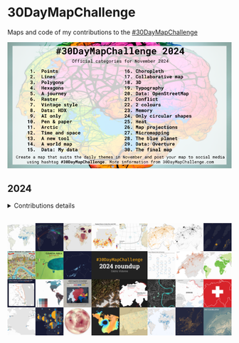 # 30DayMapChallenge

Maps and code of my contributions to the [#30DayMapChallenge](https://github.com/tjukanovt/30DayMapChallenge)

![Themes for the maps. See more below.](https://github.com/tjukanovt/30DayMapChallenge/raw/main/images/flyers/30dmc_2024.png)

## 2024

<details>

<summary>Contributions details</summary>

1. [Day 01 - Points](01_points/)
2. [Day 02 - Lines](02_lines/)
3. [Day 03 - Polygons](03_polygons/)
4. [Day 04 - Hegagons](04_hexagons/)
5. [Day 05 - A journey](05_journey/)
6. [Day 06 - Raster](06_raster/)
7. [Day 07 - Vintage style](07_vintage/)
8. [Day 08 - Data: HDX](08_hdx/)
9. [Day 09 - AI only](09_ai/)
10. [Day 10 - Pen & paper](10_penpaper/)
11. [Day 11 - Arctic](11_arctic/)
12. [Day 12 - Time and space](12_timespace/)
13. [Day 13 - A new tool](13_newtool/)
14. [Day 14 - A world map](14_world/)
15. [Day 15 - Data: My data](15_mydata/)
16. [Day 16 - Choropleth](16_choropleth)
17. [Day 17 - Collaborative map](17_collab/)
18. [Day 18 - 3D](18_3d/)
19. [Day 19 - Typography](19_typography/)
20. [Day 20 - Data: OpenStreetMap](20_osm/)
21. [Day 21 - Conflict](21_conflict/)
22. [Day 22 - 2 colours](22_twocolours/)
23. [Day 23 - Memory](23_memory/)
24. [Day 24 - Only circular shape](24_onlycircular/)
25. [Day 25 - Heat](25_heat/)
26. [Day 26 - Map projections](26_projections/)
27. [Day 27 - Micromapping](27_micromapping/)
28. [Day 28 - The blue planet](28_blueplanet/)
29. [Day 29 - Data: Overture](29_overture/)
30. [Day 30 - The final map](30_finalmap/)

</details>

<br>

![A collage featuring 30 vignettes, each representing a map created for the #30DayMapChallenge 2024. The title "30DayMapChallenge 2024 Roundup - Cedric Vidonne" appears prominently at the top. Each map showcases diverse themes and techniques, ranging from global humanitarian data and Swiss geography to creative experiments in cartography.](2024_roundup.png)
